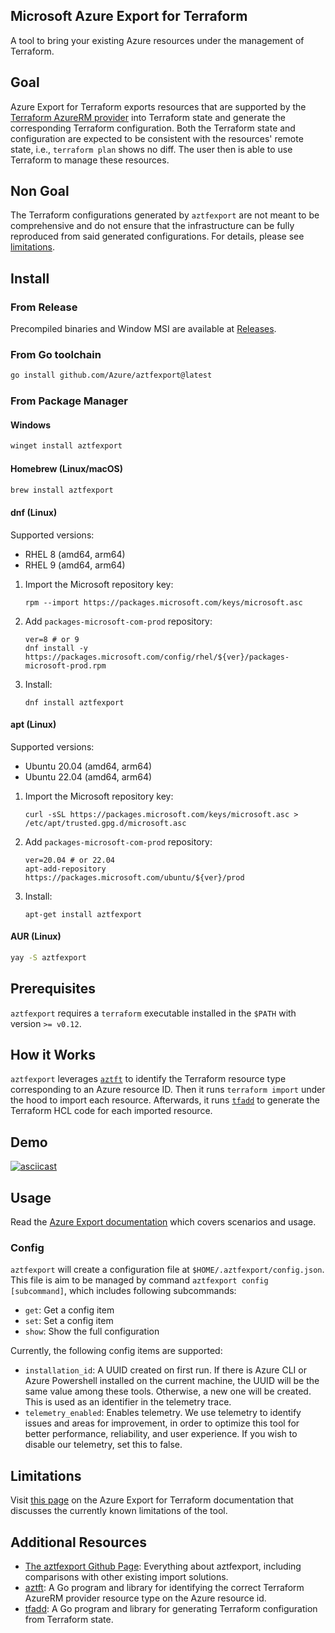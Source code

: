## Microsoft Azure Export for Terraform

A tool to bring your existing Azure resources under the management of Terraform.

## Goal

Azure Export for Terraform exports resources that are supported by the [Terraform AzureRM provider](https://github.com/hashicorp/terraform-provider-azurerm) into Terraform state and generate the corresponding Terraform configuration. Both the Terraform state and configuration are expected to be consistent with the resources' remote state, i.e., `terraform plan` shows no diff. The user then is able to use Terraform to manage these resources.

## Non Goal

The Terraform configurations generated by `aztfexport` are not meant to be comprehensive and do not ensure that the infrastructure can be fully reproduced from said generated configurations. For details, please see [limitations](#limitation).

## Install

### From Release

Precompiled binaries and Window MSI are available at [Releases](https://github.com/Azure/aztfexport/releases).

### From Go toolchain

```bash
go install github.com/Azure/aztfexport@latest
```

### From Package Manager

#### Windows

```bash
winget install aztfexport
```

#### Homebrew (Linux/macOS)

```bash
brew install aztfexport
```

#### dnf (Linux)

Supported versions:

- RHEL 8 (amd64, arm64)
- RHEL 9 (amd64, arm64)

1. Import the Microsoft repository key:

    ```
    rpm --import https://packages.microsoft.com/keys/microsoft.asc
    ```

2. Add `packages-microsoft-com-prod` repository:

    ```
    ver=8 # or 9
    dnf install -y https://packages.microsoft.com/config/rhel/${ver}/packages-microsoft-prod.rpm
    ```

3. Install:

    ```
    dnf install aztfexport
    ```

#### apt (Linux)

Supported versions:

- Ubuntu 20.04 (amd64, arm64)
- Ubuntu 22.04 (amd64, arm64)

1. Import the Microsoft repository key:

    ```
    curl -sSL https://packages.microsoft.com/keys/microsoft.asc > /etc/apt/trusted.gpg.d/microsoft.asc
    ```

2. Add `packages-microsoft-com-prod` repository:

    ```
    ver=20.04 # or 22.04
    apt-add-repository https://packages.microsoft.com/ubuntu/${ver}/prod
    ```

3. Install:

    ```
    apt-get install aztfexport
    ```

#### AUR (Linux)

```bash
yay -S aztfexport
```

## Prerequisites

`aztfexport` requires a `terraform` executable installed in the `$PATH` with version `>= v0.12`.

## How it Works

`aztfexport` leverages [`aztft`](https://github.com/magodo/aztft) to identify the Terraform resource type corresponding to an Azure resource ID. Then it runs `terraform import` under the hood to import each resource. Afterwards, it runs [`tfadd`](https://github.com/magodo/tfadd) to generate the Terraform HCL code for each imported resource.

## Demo

[![asciicast](https://asciinema.org/a/sKYqzSiE5bpBJCB4BM2HjvF4j.svg)](https://asciinema.org/a/sKYqzSiE5bpBJCB4BM2HjvF4j)
## Usage

Read the [Azure Export documentation](https://learn.microsoft.com/en-us/azure/developer/terraform/azure-export-for-terraform/export-terraform-overview) which covers scenarios and usage.

### Config

`aztfexport` will create a configuration file at `$HOME/.aztfexport/config.json`. This file is aim to be managed by command `aztfexport config [subcommand]`, which includes following subcommands:

- `get`: Get a config item
- `set`: Set a config item
- `show`: Show the full configuration

Currently, the following config items are supported:

- `installation_id`: A UUID created on first run. If there is Azure CLI or Azure Powershell installed on the current machine, the UUID will be the same value among these tools. Otherwise, a new one will be created. This is used as an identifier in the telemetry trace.
- `telemetry_enabled`: Enables telemetry. We use telemetry to identify issues and areas for improvement, in order to optimize this tool for better performance, reliability, and user experience. If you wish to disable our telemetry, set this to false.

## Limitations

Visit [this page](https://learn.microsoft.com/en-us/azure/developer/terraform/azure-export-for-terraform/export-terraform-concepts#limitations) on the Azure Export for Terraform documentation that discusses the currently known limitations of the tool.

## Additional Resources

- [The aztfexport Github Page](https://azure.github.io/aztfexport): Everything about aztfexport, including comparisons with other existing import solutions.
- [aztft](https://github.com/magodo/aztft): A Go program and library for identifying the correct Terraform AzureRM provider resource type on the Azure resource id.
- [tfadd](https://github.com/magodo/tfadd): A Go program and library for generating Terraform configuration from Terraform state.
